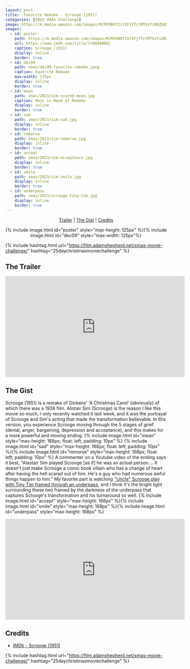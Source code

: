 ```yaml
---
layout: post
title:  Favorite Remake - Scrooge (1951)
categories: [2023 XMAS Challenge]
image: https://m.media-amazon.com/images/M/MV5BOTZiY2FjYTctMTkzYi00ZDQ5LWE0MDktMzc0Y2QzYzMwMDYyXkEyXkFqcGdeQXVyNDE5MTU2MDE@._V1_FMjpg_UX1800_.jpg
images:
  - id: poster
    path: https://m.media-amazon.com/images/M/MV5BOTZiY2FjYTctMTkzYi00ZDQ5LWE0MDktMzc0Y2QzYzMwMDYyXkEyXkFqcGdeQXVyNDE5MTU2MDE@._V1_FMjpg_UX1800_.jpg
    url: https://www.imdb.com/title/tt0044008/
    caption: Scrooge (1951)
    display: inline
    border: true
  - id: dec09
    path: xmas/dec09-favorite-remake.jpeg
    caption: Favorite Remake
    max-width: 125px
    display: inline
    border: true
  - id: mean
    path: xmas/2023/sim-scared-mean.jpg
    caption: Most in Need of Remake	
    display: inline
    border: true
  - id: sad
    path: xmas/2023/sim-sad.jpg
    display: inline
    border: true
  - id: remorse
    path: xmas/2023/sim-remorse.jpg
    display: inline
    border: true
  - id: accept
    path: xmas/2023/sim-acceptance.jpg
    display: inline
    border: true
  - id: smile
    path: xmas/2023/sim-smile.jpg
    display: inline
    border: true
  - id: underpass
    path: xmas/2023/scrooge-tiny-tim.jpg
    display: inline
    border: true
---
```


<div style="text-align: center">
  <p><a href="#the-trailer">Trailer</a> | <a href="#the-gist">The Gist</a> | <a href="#credits">Credits</a></p>
  <p>{% include image.html id="poster" style="max-height: 125px" %}{% include image.html id="dec09" style="max-width: 125px"%}</p>
</div>

{% include hashtag.html url="https://film.adamshepherd.net/xmas-movie-challenge/" hashtag="25daychristmasmoviechallenge" %}

## The Trailer 

<div style="text-align: center">
  <iframe width="560" height="315" src="https://www.youtube.com/embed/k3SjIk3uphI?si=62AmZdpsWqNuuqaZ" title="YouTube video player" frameborder="0" allow="accelerometer; autoplay; clipboard-write; encrypted-media; gyroscope; picture-in-picture; web-share" allowfullscreen></iframe>
</div>

## The Gist

Scrooge (1951) is a remake of Dickens' 'A Christmas Carol' (obviously) of which there was a 1938 film. Alistair Sim (Scrooge) is the reason I like this movie so much. I only recently watched it last week, and it was the portrayal of Scrooge and Sim's acting that made the transformation believable. In this version, you experience Scrooge moving through the 5 stages of grief (denial, anger, bargaining, depression and acceptance), and this makes for a more powerful and moving ending. {% include image.html id="mean" style="max-height: 168px; float: left; padding: 10px" %} {% include image.html id="sad" style="max-height: 168px; float: left; padding: 10px" %}{% include image.html id="remorse" style="max-height: 168px; float: left; padding: 10px" %}
A commenter on a Youtube video of the ending says it best, "Alastair Sim played Scrooge [as if] he was an actual person.... It doesn't just make Scrooge a comic book villain who has a change of heart after having the hell scared out of him. He's a guy who had numerous awful things happen to him." My favorite part is watching ["Uncle" Scrooge play with Tiny Tim framed through an underpass](https://www.youtube.com/watch?v=ZPceYjVQVnw&t=163s), and I think it's the bright light surrounding these two framed by the darkness of the underpass that captures Scrooge's transformation and his turnaround so well. 
{% include image.html id="accept" style="max-height: 168px" %}{% include image.html id="smile" style="max-height: 168px" %}{% include image.html id="underpass" style="max-height: 168px" %}

<div style="text-align: center">
  <iframe width="560" height="315" src="https://www.youtube.com/embed/ZPceYjVQVnw?si=-GARRj1jwdTceVuV&amp;start=163" title="YouTube video player" frameborder="0" allow="accelerometer; autoplay; clipboard-write; encrypted-media; gyroscope; picture-in-picture; web-share" allowfullscreen></iframe>
</div>

## Credits

* [IMDb - Scrooge (1951)](https://www.imdb.com/title/tt0044008/)


{% include hashtag.html url="https://film.adamshepherd.net/xmas-movie-challenge/" hashtag="25daychristmasmoviechallenge" %}

<p>&nbsp;</p>

